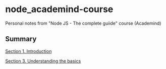 # node_academind-course
Personal notes from "Node JS - The complete guiide" course (Academind)

## Summary 

[Section 1. Introduction](https://github.com/jlaguilargomez/node_academind-course/blob/master/s1_introduction.md)

[Section 3. Understanding the basics]()

